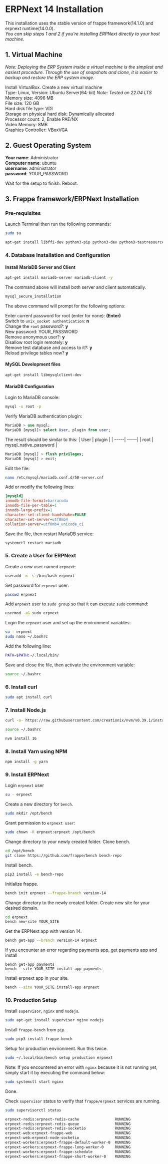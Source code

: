 # ERPNext 14 Installation
This installation uses the stable version of frappe framework(14.1.0) and erpnext runtime(14.0.0).</br>
*You can skip steps 1 and 2 if you're installing ERPNext directly to your host machine.*
## 1. Virtual Machine
*Note: Deploying the ERP System inside a virtual machine is the simplest and easiest procedure. Through the use of snapshots and clone, it is easier to backup and restore the ERP system image.*

Install VirtualBox.
Create a new virtual machine <br/>
Type: Linux, Version: Ubuntu Server(64-bit) *Note: Tested on 22.04 LTS*<br/>
Memory size: 4096 MB<br/>
File size: 120 GB<br/>
Hard disk file type: VDI<br/>
Storage on physical hard disk: Dynamically allocated<br/>
Processor count: 2, Enable PAE/NX<br/>
Video Memory: 8MB<br/>
Graphics Controller: VBoxVGA<br/>
## 2. Guest Operating System

**Your name**: Administrator<br/>
**Computer name**: ubuntu<br/>
**username**: administrator<br/>
**password**: YOUR_PASSWORD<br/>

Wait for the setup to finish. Reboot.

## 3. Frappe framework/ERPNext Installation
### Pre-requisites
Launch Terminal then run the following commands:

```bash
sudo su

apt-get install libffi-dev python3-pip python3-dev python3-testresources libssl-dev wkhtmltopdf gcc g++ make redis python3.10-venv -y
```

### 4. Database Installation and Configuration

#### Install MariaDB Server and Client
```bash
apt-get install mariadb-server mariadb-client -y
```

The command above will install both server and client automatically.
```bash
mysql_secure_installation
```

The above command will prompt for the following options:

Enter current password for root (enter for none): **(Enter)**<br/>
Switch to `unix_socket authentication`: **n**<br/>
Change the `root` password?: **y**<br/>
New password: YOUR_PASSWORD<br/>
Remove anonymous user?: **y**<br/>
Disallow root login remotely: **y**<br/>
Remove test database and access to it?: **y**<br/>
Reload privilege tables now? **y**<br/>

#### MySQL Development files
```bash
apt-get install libmysqlclient-dev
```

#### MariaDB Configuration
Login to MariaDB console:
```bash
mysql -u root -p
```

Verify MariaDB authentication plugin:
```SQL
MariaDB > use mysql;
MariaDB [mysql]> select User, plugin from user;
```

The result should be similar to this:
| User | plugin |
| -----| -----|
| root | mysql_native_password |

```SQL
MariaDB [mysql] > flush privileges;
MariaDB [mysql] > exit;
```

Edit the file: 
```bash
nano /etc/mysql/mariadb.conf.d/50-server.cnf
```

Add or modify the following lines:
```ini
[mysqld]
innodb-file-format=barracuda
innodb-file-per-table=1
innodb-large-prefix=1
character-set-client-handshake=FALSE
character-set-server=utf8mb4
collation-server=utf8mb4_unicode_ci
```

Save the file, then restart MariaDB service:

```bash
systemctl restart mariadb
```

### 5. Create a User for ERPNext

Create a new user named `erpnext`:

```bash
useradd -m -s /bin/bash erpnext
```

Set password for `erpnext` user:

```bash
passwd erpnext
```

Add `erpnext` user to `sudo group` so that it can execute `sudo` command:

```bash
usermod -aG sudo erpnext
```

Login the `erpnext` user and set up the environment variables:

```bash
su - erpnext
sudo nano ~/.bashrc
```

Add the following line:

```bash
PATH=$PATH:~/.local/bin/
```

Save and close the file, then activate the environment variable:

```bash
source ~/.bashrc
```
### 6. Install curl
```bash
sudo apt install curl
```

### 7. Install Node.js
```bash
curl -o- https://raw.githubusercontent.com/creationix/nvm/v0.39.1/install.sh | bash

source ~/.bashrc

nvm install 16
```
### 8. Install Yarn using NPM
```bash
npm install -g yarn
```

### 9. Install ERPNext
Login `erpnext` user
```bash
su - erpnext
```

Create a new directory for `bench`.
```bash
sudo mkdir /opt/bench
```

Grant permission to `erpnext user`:
```bash
sudo chown -R erpnext:erpnext /opt/bench
```

Change directory to your newly created folder. Clone bench.
```bash
cd /opt/bench
git clone https://github.com/frappe/bench bench-repo
```

Install bench.
```bash
pip3 install -e bench-repo
```

Initialize frappe.
```bash
bench init erpnext --frappe-branch version-14
```

Change directory to the newly created folder. Create new site for your desired domain.
```bash
cd erpnext
bench new-site YOUR_SITE
```

Get the ERPNext app with version 14.
```bash
bench get-app --branch version-14 erpnext
```

If you encounter an error regarding payments app, get payments app and install

``` shell
bench get-app payments
bench --site YOUR_SITE install-app payments
```

Install erpnext app in your site.
```bash
bench --site YOUR_SITE install-app erpnext
```

### 10. Production Setup
Install `supervisor`, `nginx` and `nodejs`.
```bash
sudo apt-get install supervisor nginx nodejs
```

Install `frappe-bench` from `pip`.
```bash
sudo pip3 install frappe-bench
```

Setup for production environment. Run this twice.
```bash
sudo ~/.local/bin/bench setup production erpnext
```

Note: If you encountered an error with `nginx` because it is not running yet, simply start it by executing the command below:
``` bash
sudo systemctl start nginx
```

Done.

Check `supervisor` status to verify that `frappe/erpnext` services are running.
```bash
sudo supervisorctl status

erpnext-redis:erpnext-redis-cache                RUNNING
erpnext-redis:erpnext-redis-queue                RUNNING
erpnext-redis:erpnext-redis-socketio             RUNNING
erpnext-web:erpnext-frappe-web                   RUNNING
erpnext-web:erpnext-node-socketio                RUNNING
erpnext-workers:erpnext-frappe-default-worker-0  RUNNING
erpnext-workers:erpnext-frappe-long-worker-0     RUNNING
erpnext-workers:erpnext-frappe-schedule          RUNNING
erpnext-workers:erpnext-frappe-short-worker-0    RUNNING
```

